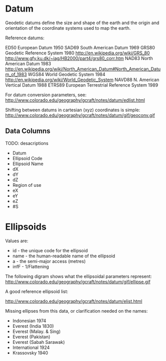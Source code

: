 Datum
=====

Geodetic datums define the size and shape of the earth and the origin and orientation of the
coordinate systems used to map the earth.

Reference datums:

ED50 	European Datum 1950
SAD69 	South American Datum 1969
GRS80 	Geodetic Reference System 1980	http://en.wikipedia.org/wiki/GRS_80	http://www.gfy.ku.dk/~iag/HB2000/part4/grs80_corr.htm
NAD83 	North American Datum 1983	http://en.wikipedia.org/wiki/North_American_Datum#North_American_Datum_of_1983
WGS84 	World Geodetic System 1984	http://en.wikipedia.org/wiki/World_Geodetic_System
NAVD88 	N. American Vertical Datum 1988
ETRS89 	European Terrestrial Reference System 1989

For datum conversion parameters, see:
http://www.colorado.edu/geography/gcraft/notes/datum/edlist.html

Shifting between datums in cartesian (xyz) coordinates is simple:
http://www.colorado.edu/geography/gcraft/notes/datum/gif/geoconv.gif

Data Columns
------------

TODO: desacriptions

* Datum
* Ellipsoid Code
* Ellipsoid Name
* dX
* dY
* dZ
* Region of use
* eX
* eY
* eZ
* #S


Ellipsoids
==========

Values are:

* id - the unique code for the ellipsoid
* name - the human-readable name of the ellipsoid
* a - the semi-major access (metres)
* infF - 1/Flattening

The following digram shows what the ellipsoidal parameters represent:
http://www.colorado.edu/geography/gcraft/notes/datum/gif/ellipse.gif

A good reference ellipsoid list:

http://www.colorado.edu/geography/gcraft/notes/datum/elist.html

Missing ellipses from this data, or clarification needed on the names:

* Indonesian 1974
* Everest (India 1830)
* Everest (Malay. & Sing)
* Everest (Pakistan)
* Everest (Sabah Sarawak)
* International 1924
* Krassovsky 1940





